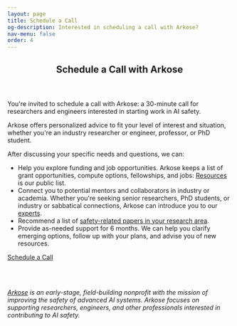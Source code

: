 ```yaml
---
layout: page
title: Schedule a Call
og-description: Interested in scheduling a call with Arkose?
nav-menu: false
order: 4
---
```


<!-- Main -->
<div id="main" class="alt">

<!-- One -->
<section id="one">
	<div class="inner">
		<header class="major">
			<h1>Schedule a Call with Arkose</h1>
		</header>

<p>You're invited to schedule a call with Arkose: a 30-minute call for researchers and engineers interested in starting work in AI safety.</p>

<p>Arkose offers personalized advice to fit your level of interest and situation, whether you're an industry researcher or engineer, professor, or PhD student.</p>

<p>After discussing your specific needs and questions, we can:</p>
<ul>
<li>Help you explore funding and job opportunities. Arkose keeps a list of grant opportunities, compute options, fellowships, and jobs: <a href="Resources">Resources</a> is our public list.</li>
<li>Connect you to potential mentors and collaborators in industry or academia. Whether you're seeking senior researchers, PhD students, or industry or sabbatical connections, Arkose can introduce you to our <a href="about#experts">experts</a>.</li>
<li>Recommend a list of <a href="papers">safety-related papers in your research area</a>.</li>
<li>Provide as-needed support for 6 months. We can help you clarify emerging options, follow up with your plans, and advise you of new resources.</li>  
</ul>

<a href="https://calendly.com/arkose" class="button special request-call-button fit">Schedule a Call</a>

<br><br>
<p><i><a href="index">Arkose</a> is an early-stage, field-building nonprofit with the mission of improving the safety of advanced AI systems. Arkose focuses on supporting researchers, engineers, and other professionals interested in contributing to AI safety.</i></p>

  </div>
</section>
</div>


